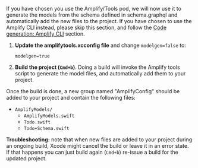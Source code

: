 If you have chosen you use the Amplify/Tools pod, we will now use it to generate the models from the schema defined in schema.graphql and automatically add the new files to the project. If you have chosen to use the Amplify CLI instead, please skip this section, and follow the [Code generation: Amplify CLI](#code-generation-amplify-cli) section.

1. **Update the amplifytools.xcconfig file** and change `modelgen=false` to:
    ```
    modelgen=true
    ```
2. **Build the project (`Cmd+b`)**. Doing a build will invoke the Amplify tools script to generate the model files, and automatically add them to your project.

Once the build is done, a new group named "AmplifyConfig" should be added to your project and contain the following files:

- `AmplifyModels/`
  - `AmplifyModels.swift`
  - `Todo.swift`
  - `Todo+Schema.swift`

<amplify-callout warning>

**Troubleshooting:** note that when new files are added to your project during an ongoing build, Xcode might cancel the build or leave it in an error state. If that happens you can just build again (`Cmd+b`) re-issue a build for the updated project.

</amplify-callout>
